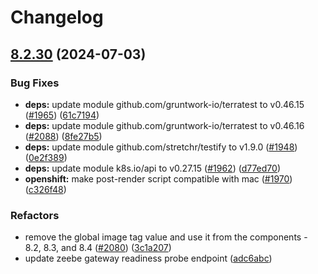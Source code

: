 # Changelog

## [8.2.30](https://github.com/camunda/camunda-platform-helm/compare/camunda-platform-8.2.29...camunda-platform-8.2.30) (2024-07-03)


### Bug Fixes

* **deps:** update module github.com/gruntwork-io/terratest to v0.46.15 ([#1965](https://github.com/camunda/camunda-platform-helm/issues/1965)) ([61c7194](https://github.com/camunda/camunda-platform-helm/commit/61c71944417d0ef9c7e9ac9e1293188ba8bbc145))
* **deps:** update module github.com/gruntwork-io/terratest to v0.46.16 ([#2088](https://github.com/camunda/camunda-platform-helm/issues/2088)) ([8fe27b5](https://github.com/camunda/camunda-platform-helm/commit/8fe27b55966a4577e5f72c720bd85aac5bd63d63))
* **deps:** update module github.com/stretchr/testify to v1.9.0 ([#1948](https://github.com/camunda/camunda-platform-helm/issues/1948)) ([0e2f389](https://github.com/camunda/camunda-platform-helm/commit/0e2f3897ebff7e13722ee42dca801ca94d1de292))
* **deps:** update module k8s.io/api to v0.27.15 ([#1962](https://github.com/camunda/camunda-platform-helm/issues/1962)) ([d77ed70](https://github.com/camunda/camunda-platform-helm/commit/d77ed7071abacc3e2f18764f835184d88bc42237))
* **openshift:** make post-render script compatible with mac ([#1970](https://github.com/camunda/camunda-platform-helm/issues/1970)) ([c326f48](https://github.com/camunda/camunda-platform-helm/commit/c326f4892f3728fd3e9f8bfe72db9beb219f6b5e))


### Refactors

* remove the global image tag value and use it from the components - 8.2, 8.3, and 8.4 ([#2080](https://github.com/camunda/camunda-platform-helm/issues/2080)) ([3c1a207](https://github.com/camunda/camunda-platform-helm/commit/3c1a20702705dc5ae4029eddd4fbe06e66796937))
* update zeebe gateway readiness probe endpoint ([adc6abc](https://github.com/camunda/camunda-platform-helm/commit/adc6abcd3b4ecadb9c2c27d34612eb0022ce2471))
